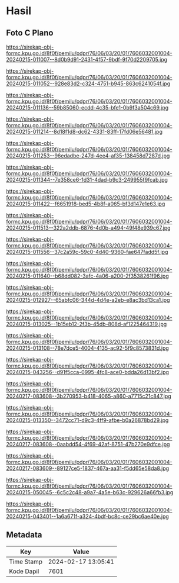 # Hasil

## Foto C Plano

https://sirekap-obj-formc.kpu.go.id/8f0f/pemilu/pdpr/76/06/03/20/01/7606032001004-20240215-011007--8d0b9d91-2431-4f57-9bdf-9f70d2209705.jpg

https://sirekap-obj-formc.kpu.go.id/8f0f/pemilu/pdpr/76/06/03/20/01/7606032001004-20240215-011052--928e83d2-c324-4751-b945-863c6241054f.jpg

https://sirekap-obj-formc.kpu.go.id/8f0f/pemilu/pdpr/76/06/03/20/01/7606032001004-20240215-011136--59b85060-ecdd-4c35-bfe1-0b9f3a504c69.jpg

https://sirekap-obj-formc.kpu.go.id/8f0f/pemilu/pdpr/76/06/03/20/01/7606032001004-20240215-011214--8d18f1d8-dc62-4331-83ff-17fd06e56481.jpg

https://sirekap-obj-formc.kpu.go.id/8f0f/pemilu/pdpr/76/06/03/20/01/7606032001004-20240215-011253--96edadbe-247d-4ee4-af35-138458d7287d.jpg

https://sirekap-obj-formc.kpu.go.id/8f0f/pemilu/pdpr/76/06/03/20/01/7606032001004-20240215-011344--7e358ce6-1d31-4dad-b9c3-249955f9fcab.jpg

https://sirekap-obj-formc.kpu.go.id/8f0f/pemilu/pdpr/76/06/03/20/01/7606032001004-20240215-011422--f6651918-bed5-4b8f-a065-bf3d147e1e63.jpg

https://sirekap-obj-formc.kpu.go.id/8f0f/pemilu/pdpr/76/06/03/20/01/7606032001004-20240215-011513--322a2ddb-6876-4d0b-a494-49f48e939c67.jpg

https://sirekap-obj-formc.kpu.go.id/8f0f/pemilu/pdpr/76/06/03/20/01/7606032001004-20240215-011556--37c2a59c-59c0-4d40-9360-fae647fadd5f.jpg

https://sirekap-obj-formc.kpu.go.id/8f0f/pemilu/pdpr/76/06/03/20/01/7606032001004-20240215-011640--b68dd082-3afc-4a06-a200-2f3538261f96.jpg

https://sirekap-obj-formc.kpu.go.id/8f0f/pemilu/pdpr/76/06/03/20/01/7606032001004-20240215-012927--65abfc06-344d-4d4e-a2eb-e8ac3bd13ca1.jpg

https://sirekap-obj-formc.kpu.go.id/8f0f/pemilu/pdpr/76/06/03/20/01/7606032001004-20240215-013025--1b15eb12-2f3b-45db-808d-af1225464319.jpg

https://sirekap-obj-formc.kpu.go.id/8f0f/pemilu/pdpr/76/06/03/20/01/7606032001004-20240215-013108--78e7dce5-4004-4135-ac92-5f9c8573831d.jpg

https://sirekap-obj-formc.kpu.go.id/8f0f/pemilu/pdpr/76/06/03/20/01/7606032001004-20240215-043256--d91f5cca-0995-4fc8-ace0-bdda26d13bf2.jpg

https://sirekap-obj-formc.kpu.go.id/8f0f/pemilu/pdpr/76/06/03/20/01/7606032001004-20240217-083608--3b270953-b418-4065-a860-a7715c21c847.jpg

https://sirekap-obj-formc.kpu.go.id/8f0f/pemilu/pdpr/76/06/03/20/01/7606032001004-20240215-013350--3472cc71-d9c3-4ff9-afbe-b0a26878bd29.jpg

https://sirekap-obj-formc.kpu.go.id/8f0f/pemilu/pdpr/76/06/03/20/01/7606032001004-20240217-083608--0aabdd54-4f69-42af-8751-47b270e9dfce.jpg

https://sirekap-obj-formc.kpu.go.id/8f0f/pemilu/pdpr/76/06/03/20/01/7606032001004-20240217-083609--89127ce5-1837-467a-aa31-f5dd65e58da8.jpg

https://sirekap-obj-formc.kpu.go.id/8f0f/pemilu/pdpr/76/06/03/20/01/7606032001004-20240215-050045--6c5c2c48-a9a7-4a5e-b63c-929626a66fb3.jpg

https://sirekap-obj-formc.kpu.go.id/8f0f/pemilu/pdpr/76/06/03/20/01/7606032001004-20240215-043401--1a6a671f-a324-4bdf-bc8c-ce29bc6ae40e.jpg


## Metadata

| Key        | Value               |
| ---------- | ------------------- |
| Time Stamp | 2024-02-17 13:05:41 |
| Kode Dapil | 7601                |



